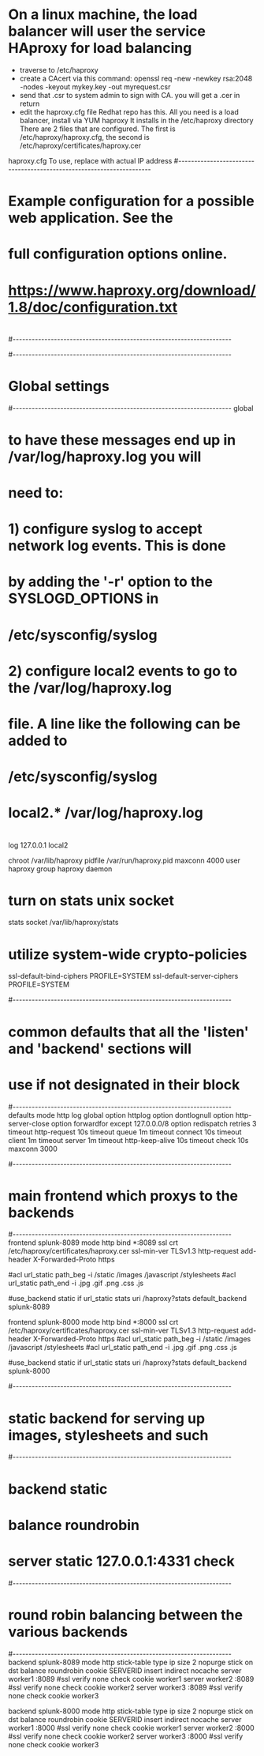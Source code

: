 # On a linux machine, the load balancer will user the service HAproxy for load balancing
- traverse to /etc/haproxy
- create a CAcert via this command: openssl req -new -newkey rsa:2048 -nodes -keyout mykey.key -out myrequest.csr
- send that .csr to system admin to sign with CA. you will get a .cer in return
- edit the haproxy.cfg file
  Redhat repo has this. All you need is a load balancer, install via YUM haproxy It installs in the /etc/haproxy directory
There are 2 files that are configured. The first is /etc/haproxy/haproxy.cfg, the second is /etc/haproxy/certificates/haproxy.cer

haproxy.cfg
To use, replace <IP> with actual IP address
#---------------------------------------------------------------------
# Example configuration for a possible web application. See the
# full configuration options online.
#
# https://www.haproxy.org/download/1.8/doc/configuration.txt
#
#---------------------------------------------------------------------

#---------------------------------------------------------------------
# Global settings
#---------------------------------------------------------------------
global
# to have these messages end up in /var/log/haproxy.log you will
# need to:
#
# 1) configure syslog to accept network log events. This is done
# by adding the '-r' option to the SYSLOGD_OPTIONS in
# /etc/sysconfig/syslog
#
# 2) configure local2 events to go to the /var/log/haproxy.log
# file. A line like the following can be added to
# /etc/sysconfig/syslog
#
# local2.* /var/log/haproxy.log
#
log 127.0.0.1 local2

chroot /var/lib/haproxy
pidfile /var/run/haproxy.pid
maxconn 4000
user haproxy
group haproxy
daemon

# turn on stats unix socket
stats socket /var/lib/haproxy/stats

# utilize system-wide crypto-policies
ssl-default-bind-ciphers PROFILE=SYSTEM
ssl-default-server-ciphers PROFILE=SYSTEM

#---------------------------------------------------------------------
# common defaults that all the 'listen' and 'backend' sections will
# use if not designated in their block
#---------------------------------------------------------------------
defaults
mode http
log global
option httplog
option dontlognull
option http-server-close
option forwardfor except 127.0.0.0/8
option redispatch
retries 3
timeout http-request 10s
timeout queue 1m
timeout connect 10s
timeout client 1m
timeout server 1m
timeout http-keep-alive 10s
timeout check 10s
maxconn 3000

#---------------------------------------------------------------------
# main frontend which proxys to the backends
#---------------------------------------------------------------------
frontend splunk-8089
mode http
bind *:8089 ssl crt /etc/haproxy/certificates/haproxy.cer ssl-min-ver TLSv1.3
http-request add-header X-Forwarded-Proto https

#acl url_static path_beg -i /static /images /javascript /stylesheets
#acl url_static path_end -i .jpg .gif .png .css .js

#use_backend static if url_static
stats uri /haproxy?stats
default_backend splunk-8089

frontend splunk-8000
mode http
bind *:8000 ssl crt /etc/haproxy/certificates/haproxy.cer ssl-min-ver TLSv1.3
http-request add-header X-Forwarded-Proto https
#acl url_static path_beg -i /static /images /javascript /stylesheets
#acl url_static path_end -i .jpg .gif .png .css .js

#use_backend static if url_static
stats uri /haproxy?stats
default_backend splunk-8000

#---------------------------------------------------------------------
# static backend for serving up images, stylesheets and such
#---------------------------------------------------------------------
# backend static
# balance roundrobin
# server static 127.0.0.1:4331 check

#---------------------------------------------------------------------
# round robin balancing between the various backends
#---------------------------------------------------------------------
backend splunk-8089
mode http
stick-table type ip size 2 nopurge
stick on dst
balance roundrobin
cookie SERVERID insert indirect nocache
server worker1 <IP1>:8089 #ssl verify none check cookie worker1
server worker2 <IP2>:8089 #ssl verify none check cookie worker2
server worker3 <IP3>:8089 #ssl verify none check cookie worker3

backend splunk-8000
mode http
stick-table type ip size 2 nopurge
stick on dst
balance roundrobin
cookie SERVERID insert indirect nocache
server worker1 <IP1>:8000 #ssl verify none check cookie worker1
server worker2 <IP2>:8000 #ssl verify none check cookie worker2
server worker3 <IP3>:8000 #ssl verify none check cookie worker3
